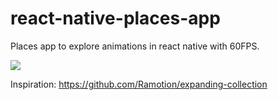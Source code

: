 # react-native-places-app
Places app to explore animations in react native with 60FPS.

![](https://s7.gifyu.com/images/places_appbdf4a96350cf496e.gif)

Inspiration: https://github.com/Ramotion/expanding-collection

